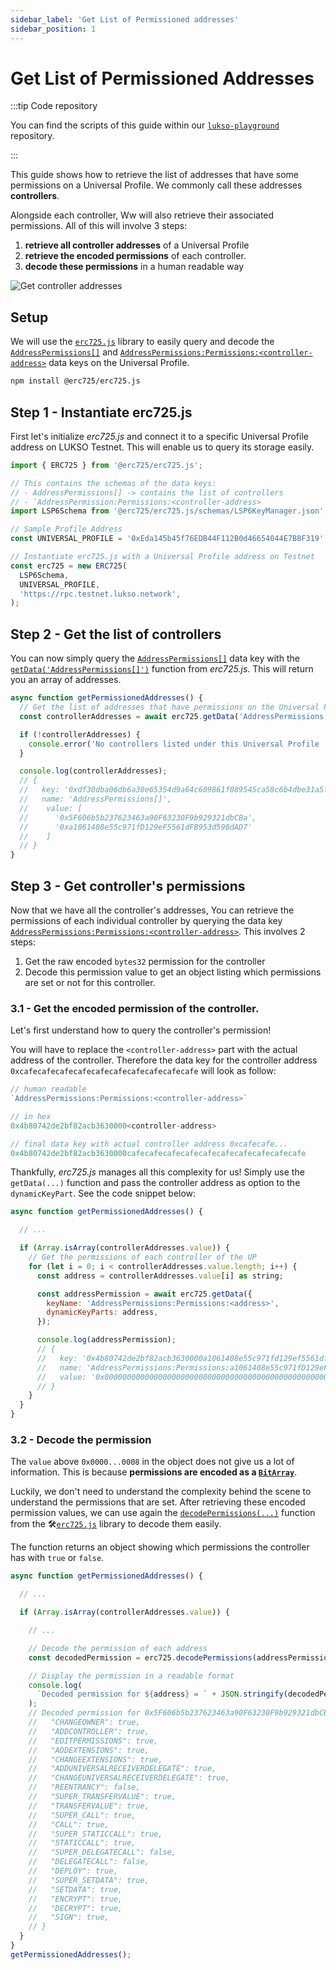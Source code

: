 ```yaml
---
sidebar_label: 'Get List of Permissioned addresses'
sidebar_position: 1
---
```


# Get List of Permissioned Addresses

:::tip Code repository

You can find the scripts of this guide within our [`lukso-playground`](https://github.com/lukso-network/lukso-playground) repository.

:::

This guide shows how to retrieve the list of addresses that have some permissions on a Universal Profile. We commonly call these addresses **controllers**.

Alongside each controller, Ww will also retrieve their associated permissions. All of this will involve 3 steps:

1. **retrieve all controller addresses** of a Universal Profile
2. **retrieve the encoded permissions** of each controller.
3. **decode these permissions** in a human readable way

![Get controller addresses](/img/standards/lsp6/lsp6-address-permissions-array.jpeg)

## Setup

We will use the [`erc725.js`](../../tools/erc725js/getting-started.md) library to easily query and decode the [`AddressPermissions[]`](../../standards/universal-profile/lsp6-key-manager.md#retrieving-list-of-controllers) and [`AddressPermissions:Permissions:<controller-address>`](../../standards/universal-profile/lsp6-key-manager.md#address-permissions) data keys on the Universal Profile.

```bash
npm install @erc725/erc725.js
```

## Step 1 - Instantiate erc725.js

First let's initialize _erc725.js_ and connect it to a specific Universal Profile address on LUKSO Testnet. This will enable us to query its storage easily.

```js title="Create an instance of erc725.js connected to a 🆙"
import { ERC725 } from '@erc725/erc725.js';

// This contains the schemas of the data keys:
// - AddressPermissions[] -> contains the list of controllers
// - `AddressPermission:Permissions:<controller-address>
import LSP6Schema from '@erc725/erc725.js/schemas/LSP6KeyManager.json';

// Sample Profile Address
const UNIVERSAL_PROFILE = '0xEda145b45f76EDB44F112B0d46654044E7B8F319';

// Instantiate erc725.js with a Universal Profile address on Testnet
const erc725 = new ERC725(
  LSP6Schema,
  UNIVERSAL_PROFILE,
  'https://rpc.testnet.lukso.network',
);
```

## Step 2 - Get the list of controllers

You can now simply query the [`AddressPermissions[]`](../../standards/universal-profile/lsp6-key-manager.md#retrieving-addresses-with-permissions) data key with the [`getData('AddressPermissions[]')`](../../tools/erc725js/methods.md#getdata) function from _erc725.js_. This will return you an array of addresses.

```js title="Retrieve the list of addresses that have some permissions on the 🆙."
async function getPermissionedAddresses() {
  // Get the list of addresses that have permissions on the Universal Profile
  const controllerAddresses = await erc725.getData('AddressPermissions[]');

  if (!controllerAddresses) {
    console.error('No controllers listed under this Universal Profile ');
  }

  console.log(controllerAddresses);
  // {
  //   key: '0xdf30dba06db6a30e65354d9a64c609861f089545ca58c6b4dbe31a5f338cb0e3',
  //   name: 'AddressPermissions[]',
  //    value: [
  //      '0x5F606b5b237623463a90F63230F9b929321dbCBa',
  //      '0xa1061408e55c971fD129eF5561dFB953d598dAD7'
  //    ]
  // }
}
```

<!-- TODO: double check this, it might be incorrect -->
<!-- :::tip

If you want to retrieve a controller address individually, you can use the [`AddressPermissions[index]`](/standards/universal-profile/lsp6-key-manager/#permissions) within the [`getData()`](../../tools/erc725js/methods/#getdata) function of the contract or 🛠️[`erc725.js`](../../tools/erc725js/getting-started.md) library.

::: -->

## Step 3 - Get controller's permissions

Now that we have all the controller's addresses, You can retrieve the permissions of each individual controller by querying the data key [`AddressPermissions:Permissions:<controller-address>`](../../standards/universal-profile/lsp6-key-manager.md#retrieving-addresses-with-permissions). This involves 2 steps:

1. Get the raw encoded `bytes32` permission for the controller
2. Decode this permission value to get an object listing which permissions are set or not for this controller.

### 3.1 - Get the encoded permission of the controller.

Let's first understand how to query the controller's permission!

You will have to replace the `<controller-address>` part with the actual address of the controller. Therefore the data key for the controller address `0xcafecafecafecafecafecafecafecafecafecafe` will look as follow:

<!-- prettier-ignore-start -->

```js title="From human readable to smart contract readable permission data key."
// human readable
`AddressPermissions:Permissions:<controller-address>`

// in hex
0x4b80742de2bf82acb3630000<controller-address>

// final data key with actual controller address 0xcafecafe...
0x4b80742de2bf82acb3630000cafecafecafecafecafecafecafecafecafecafe
```

<!-- prettier-ignore-end -->

Thankfully, _erc725.js_ manages all this complexity for us! Simply use the `getData(...)` function and pass the controller address as option to the `dynamicKeyPart`. See the code snippet below:

```js title="Fetch the encoded permissions for a controller."
async function getPermissionedAddresses() {

  // ...

  if (Array.isArray(controllerAddresses.value)) {
    // Get the permissions of each controller of the UP
    for (let i = 0; i < controllerAddresses.value.length; i++) {
      const address = controllerAddresses.value[i] as string;

      const addressPermission = await erc725.getData({
        keyName: 'AddressPermissions:Permissions:<address>',
        dynamicKeyParts: address,
      });

      console.log(addressPermission);
      // {
      //   key: '0x4b80742de2bf82acb3630000a1061408e55c971fd129ef5561dfb953d598dad7',
      //   name: 'AddressPermissions:Permissions:a1061408e55c971fD129eF5561dFB953d598dAD7',
      //   value: '0x0000000000000000000000000000000000000000000000000000000000000008'
      // }
    }
  }
}
```

### 3.2 - Decode the permission

The `value` above `0x0000...0008` in the object does not give us a lot of information. This is because **permissions are encoded as a [`BitArray`](https://github.com/lukso-network/LIPs/blob/main/LSPs/LSP-2-ERC725YJSONSchema.md#BitArray)**.

Luckily, we don't need to understand the complexity behind the scene to understand the permissions that are set. After retrieving these encoded permission values, we can use again the [`decodePermissions(...)`](../../tools/erc725js/methods#decodepermissions) function from the 🛠️[`erc725.js`](../../tools/erc725js/getting-started.md) library to decode them easily.

The function returns an object showing which permissions the controller has with `true` or `false`.

```js title="Example of decoded permission value from hex to an object."
async function getPermissionedAddresses() {

  // ...

  if (Array.isArray(controllerAddresses.value)) {

    // ...

    // Decode the permission of each address
    const decodedPermission = erc725.decodePermissions(addressPermission.value as string);

    // Display the permission in a readable format
    console.log(
      `Decoded permission for ${address} = ` + JSON.stringify(decodedPermission, null, 2),
    );
    // Decoded permission for 0x5F606b5b237623463a90F63230F9b929321dbCBa = {
    //   "CHANGEOWNER": true,
    //   "ADDCONTROLLER": true,
    //   "EDITPERMISSIONS": true,
    //   "ADDEXTENSIONS": true,
    //   "CHANGEEXTENSIONS": true,
    //   "ADDUNIVERSALRECEIVERDELEGATE": true,
    //   "CHANGEUNIVERSALRECEIVERDELEGATE": true,
    //   "REENTRANCY": false,
    //   "SUPER_TRANSFERVALUE": true,
    //   "TRANSFERVALUE": true,
    //   "SUPER_CALL": true,
    //   "CALL": true,
    //   "SUPER_STATICCALL": true,
    //   "STATICCALL": true,
    //   "SUPER_DELEGATECALL": false,
    //   "DELEGATECALL": false,
    //   "DEPLOY": true,
    //   "SUPER_SETDATA": true,
    //   "SETDATA": true,
    //   "ENCRYPT": true,
    //   "DECRYPT": true,
    //   "SIGN": true,
    // }
  }
}
getPermissionedAddresses();
```
